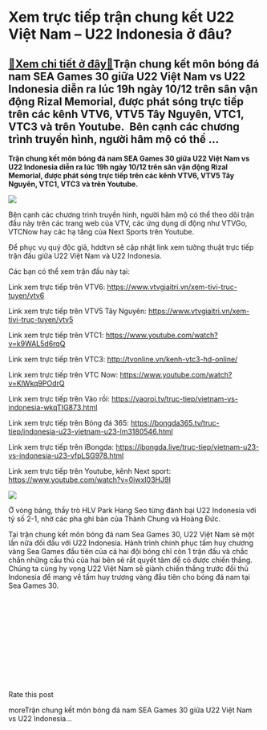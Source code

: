 Xem trực tiếp trận chung kết U22 Việt Nam – U22 Indonesia ở đâu?
================================================================

[:gift:Xem chi tiết ở đây:gift:](https://hddtvn.com/xem-truc-tiep-tran-chung-ket-u22-viet-nam-u22-indonesia-o-dau/)Trận chung kết môn bóng đá nam SEA Games 30 giữa U22 Việt Nam vs U22 Indonesia diễn ra lúc 19h ngày 10/12 trên sân vận động Rizal Memorial, được phát sóng trực tiếp trên các kênh VTV6, VTV5 Tây Nguyên, VTC1, VTC3 và trên Youtube.  Bên cạnh các chương trình truyền hình, người hâm mộ có thể …
---------------------------------------------------------------------------------------------------------------------------------------------------------------------------------------------------------------------------------------------------------------------------------------------------

**Trận chung kết môn bóng đá nam SEA Games 30 giữa U22 Việt Nam vs U22 Indonesia diễn ra lúc 19h ngày 10/12 trên sân vận động Rizal Memorial, được phát sóng trực tiếp trên các kênh VTV6, VTV5 Tây Nguyên, VTC1, VTC3 và trên Youtube.**


![](https://hddtvn.com/wp-content/uploads/2021/01/U22VN2.jpg)


Bên cạnh các chương trình truyền hình, người hâm mộ có thể theo dõi trận đấu này trên các trang web của VTV, các ứng dụng di động như VTVGo, VTCNow hay các hạ tầng của Next Sports trên Youtube.


Để phục vụ quý độc giả, hddtvn sẽ cập nhật link xem tường thuật trực tiếp trận đấu giữa U22 Việt Nam và U22 Indonesia.


Các bạn có thể xem trận đấu này tại:


Link xem trực tiếp trên VTV6: <https://www.vtvgiaitri.vn/xem-tivi-truc-tuyen/vtv6>


Link xem trực tiếp trên VTV5 Tây Nguyên: <https://www.vtvgiaitri.vn/xem-tivi-truc-tuyen/vtv5>


Link xem trực tiếp trên VTC1: <https://www.youtube.com/watch?v=k9WAL5d6rqQ>


Link xem trực tiếp trên VTC3: <http://tvonline.vn/kenh-vtc3-hd-online/>


Link xem trực tiếp trên VTC Now: <https://www.youtube.com/watch?v=KlWkq9POdrQ>


Link xem trực tiếp trên Vào rồi: <https://vaoroi.tv/truc-tiep/vietnam-vs-indonesia-wkqTIG873.html>


Link xem trực tiếp trên Bóng đá 365: <https://bongda365.tv/truc-tiep/indonesia-u23-vietnam-u23-lm3180546.html>


Link xem trực tiếp trên iBongda: <https://ibongda.live/truc-tiep/vietnam-u23-vs-indonesia-u23-vfpLSG978.html>


Link xem trực tiếp trên Youtube, kênh Next sport: <https://www.youtube.com/watch?v=0iwxI03HJ9I>


![](https://hddtvn.com/wp-content/uploads/2021/01/evan-dimas-indonesia-1024x683-1.jpg)


Ở vòng bảng, thầy trò HLV Park Hang Seo từng đánh bại U22 Indonesia với tỷ số 2-1, nhờ các pha ghi bàn của Thành Chung và Hoàng Đức.


Tại trận chung kết môn bóng đá nam Sea Games 30, U22 Việt Nam sẽ một lần nữa đối đầu với U22 Indonesia. Hành trình chinh phục tấm huy chương vàng Sea Games đầu tiên của cả hai đội bóng chỉ còn 1 trận đấu và chắc chắn những cầu thủ của hai bên sẽ rất quyết tâm để có được chiến thắng. Chúng ta cùng hy vọng U22 Việt Nam sẽ giành chiến thắng trước đối thủ Indonesia để mang về tấm huy trương vàng đầu tiên cho bóng đá nam tại Sea Games 30.


 


 


 


 


 


 








































Rate this post


moreTrận chung kết môn bóng đá nam SEA Games 30 giữa U22 Việt Nam vs U22 Indonesia…

